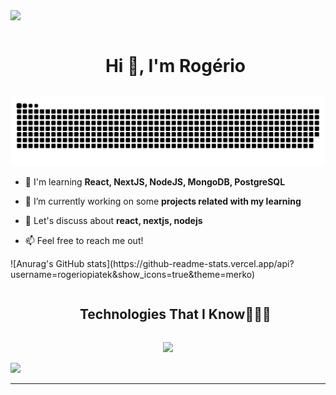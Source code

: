 
<!--horizontal divider(gradiant)-->
<img src="https://user-images.githubusercontent.com/73097560/115834477-dbab4500-a447-11eb-908a-139a6edaec5c.gif">

<!--h1 without bottom border-->
<div id="user-content-toc">
  <ul align="center">
    <summary><h1 style="display: inline-block">Hi 👋, I'm Rogério</h1></summary>
  </ul>
</div>


<!--- snake -->
<div align="center">
  <img  src="https://github.com/1999AZZAR/1999AZZAR/blob/main/resources/img/grid-snake.svg"
       alt="snake" /></a>
</div>

<!--Intro start-->
- 🚀 I'm learning **React, NextJS, NodeJS, MongoDB, PostgreSQL**

- 🔭 I’m currently working on some **projects related with my learning**

- 💬 Let's discuss about **react, nextjs, nodejs**

- 📫 Feel free to reach me out!
<!--Intro end-->

<!--Stats-->
<div class="display: flex; align-items: center; justify-content: center;">
  ![Anurag's GitHub stats](https://github-readme-stats.vercel.app/api?username=rogeriopiatek&show_icons=true&theme=merko)
</div>

<!--h1 without bottom border-->
<div id="user-content-toc">
  <ul align="center">
    <summary><h2 style="display: inline-block">Technologies That I Know👨🏻‍💻</h2></summary>
  </ul>
</div>
<!--tech stack icons-->
<p align="center">
  <a href="https://skillicons.dev">
    <img src="https://skillicons.dev/icons?i=linux,react,nextjs,nodejs,ts,git,github,html,css,js,express,mongodb,postgres,postman,tailwind,vscode,discord&perline=14&theme=dark" />
  </a>
</p>

<!--horizontal divider(gradiant)-->
<img src="https://user-images.githubusercontent.com/73097560/115834477-dbab4500-a447-11eb-908a-139a6edaec5c.gif">

----------------------------------------------------------------------
